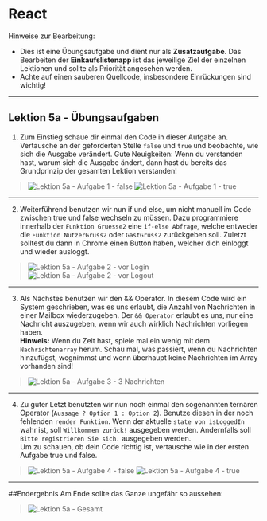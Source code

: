 # React

Hinweise zur Bearbeitung:

- Dies ist eine Übungsaufgabe und dient nur als **Zusatzaufgabe**. Das Bearbeiten der
  **Einkaufslistenapp** ist das jeweilige Ziel der einzelnen Lektionen und sollte als Priorität angesehen werden.
- Achte auf einen sauberen Quellcode, insbesondere Einrückungen sind wichtig!

---

## Lektion 5a - Übungsaufgaben

1. Zum Einstieg schaue dir einmal den Code in dieser Aufgabe an. Vertausche an der geforderten Stelle
`false` und `true` und beobachte, wie sich die Ausgabe verändert. Gute Neuigkeiten: Wenn du verstanden hast,
warum sich die Ausgabe ändert, dann hast du bereits das Grundprinzip der gesamten Lektion verstanden!

>![Lektion 5a - Aufgabe 1 - false](../../img/lösungsBilder/lektion5a-2.png)
>![Lektion 5a - Aufgabe 1 - true](../../img/lösungsBilder/lektion5a-3.png)
---

2. Weiterführend benutzen wir nun if und else, um nicht manuell im Code zwischen true und false wechseln zu müssen.
Dazu programmiere innerhalb der `Funktion Gruesse2` eine `if-else Abfrage`, welche entweder die `Funktion NutzerGruss2` 
oder `GastGruss2` zurückgeben soll. Zuletzt solltest du dann in Chrome einen Button haben, welcher dich einloggt und wieder
ausloggt.

>![Lektion 5a - Aufgabe 2 - vor Login](../../img/lösungsBilder/lektion5a-4.png)
>![Lektion 5a - Aufgabe 2 - vor Logout](../../img/lösungsBilder/lektion5a-5.png)
___

3. Als Nächstes benutzen wir den && Operator. In diesem Code wird ein System geschrieben, was es uns erlaubt, die Anzahl
von Nachrichten in einer Mailbox wiederzugeben. Der `&& Operator` erlaubt es uns, nur eine Nachricht auszugeben, wenn wir 
auch wirklich Nachrichten vorliegen haben.  
**Hinweis:** Wenn du Zeit hast, spiele mal ein wenig mit dem `Nachrichtenarray` herum. Schau mal, was passiert, 
wenn du Nachrichten hinzufügst, wegnimmst und wenn überhaupt keine Nachrichten im Array vorhanden sind!

>![Lektion 5a - Aufgabe 3 - 3 Nachrichten](../../img/lösungsBilder/lektion5a-6.png)
---

4. Zu guter Letzt benutzten wir nun noch einmal den sogenannten ternären Operator (`Aussage ? Option 1 : Option 2`). Benutze 
diesen in der noch fehlenden `render Funktion`. Wenn der aktuelle `state von isLoggedIn` wahr ist, soll `Willkommen zurück!` ausgegeben
werden. Andernfalls soll `Bitte registrieren Sie sich.` ausgegeben werden.  
Um zu schauen, ob dein Code richtig ist, vertausche wie in der ersten Aufgabe true und false.

>![Lektion 5a - Aufgabe 4 - false](../../img/lösungsBilder/lektion5a-8.png)
>![Lektion 5a - Aufgabe 4 - true](../../img/lösungsBilder/lektion5a-7.png)
---

##Endergebnis
Am Ende sollte das Ganze ungefähr so aussehen:  
>![Lektion 5a - Gesamt](../../img/lösungsBilder/lektion5a-1.png)  
